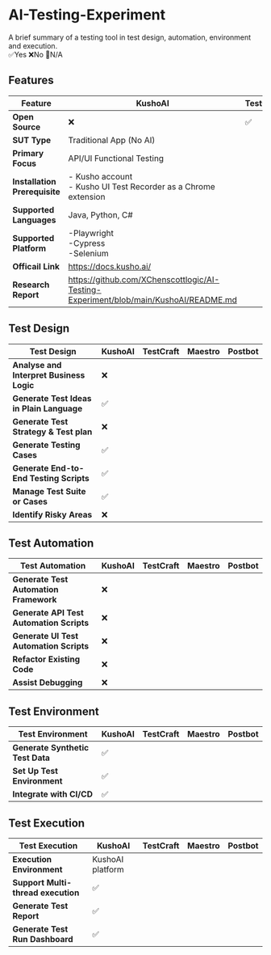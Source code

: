 # AI-Testing-Experiment
A brief summary of a testing tool in test design, automation, environment and execution. </br>
✅Yes ❌No 🚫N/A
## Features ##
| Feature                      | KushoAI | TestCraft | Maestro | Postbot |
|------------------------------|---------|-----------|---------|---------|
|**Open Source**               |❌       |✅        |         |         |
|**SUT Type**                  |Traditional App (No AI)         |           |         |         |
|**Primary Focus**             |API/UI Functional Testing         |           |         |         |
|**Installation Prerequisite** |- Kusho account</br> - Kusho UI Test Recorder as a Chrome extension  |           |         |         |
|**Supported Languages**       | Java, Python, C#  |           |         |         |
|**Supported Platform**        |-Playwright</br> -Cypress</br> -Selenium</br>        |           |         |         |
|**Officail Link**             | https://docs.kusho.ai/       |           |         |         |
|**Research Report**           | https://github.com/XChenscottlogic/AI-Testing-Experiment/blob/main/KushoAI/README.md      |           |         |         |

## 	Test Design ##
| Test Design                               | KushoAI | TestCraft | Maestro | Postbot |
|-------------------------------------------|---------|-----------|---------|---------|
|**Analyse and Interpret Business Logic**   |❌       |           |         |         |
|**Generate Test Ideas in Plain Language**  |✅       |           |         |         |
|**Generate Test Strategy & Test plan**     |❌       |           |         |         |
|**Generate Testing Cases**                 |✅       |           |         |         |
|**Generate End-to-End Testing Scripts**    |✅       |           |         |         |
|**Manage Test Suite or Cases**             |✅       |           |         |         |
|**Identify Risky Areas**                   |❌       |           |         |         |

## 	Test Automation ##
| Test Automation                           | KushoAI | TestCraft | Maestro | Postbot |
|-------------------------------------------|---------|-----------|---------|---------|
|**Generate Test Automation Framework**     |❌          |           |         |         |
|**Generate API Test Automation Scripts**   |❌          |           |         |         |
|**Generate UI Test Automation Scripts**    |❌         |           |         |         |
|**Refactor Existing Code**                 |❌          |           |         |         |
|**Assist Debugging**                       |❌          |           |         |         |

## 	Test Environment ##
| Test Environment                          | KushoAI | TestCraft | Maestro | Postbot |
|-------------------------------------------|---------|-----------|---------|---------|
|**Generate Synthetic Test Data**           |✅         |           |         |         |
|**Set Up Test Environment**                |✅         |           |         |         |
|**Integrate with CI/CD**                   |✅         |           |         |         |

## 	Test Execution ##
| Test Execution                            | KushoAI | TestCraft | Maestro | Postbot |
|-------------------------------------------|---------|-----------|---------|---------|
|**Execution Environment**                  |KushoAI platform         |           |         |         |
|**Support Multi-thread execution**         |✅         |           |         |         |
|**Generate Test Report**                   |✅         |           |         |         |
|**Generate Test Run Dashboard**            |✅         |           |         |         |
